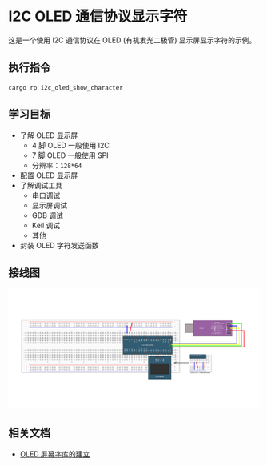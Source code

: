 # I2C OLED 通信协议显示字符

这是一个使用 I2C 通信协议在 OLED (有机发光二极管) 显示屏显示字符的示例。

## 执行指令

```shell
cargo rp i2c_oled_show_character
```

## 学习目标

- 了解 OLED 显示屏
  - 4 脚 OLED 一般使用 I2C
  - 7 脚 OLED 一般使用 SPI
  - 分辨率：`128*64`
- 配置 OLED 显示屏
- 了解调试工具
  - 串口调试
  - 显示屏调试
  - GDB 调试
  - Keil 调试
  - 其他
- 封装 OLED 字符发送函数

## 接线图

![](../../../images/wiring_diagram/4-1%20OLED显示屏.jpg)

## 相关文档

- [OLED 屏幕字库的建立](https://blog.csdn.net/weixin_44597885/article/details/129233163)
